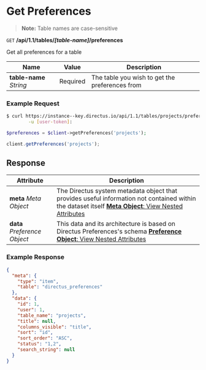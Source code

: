 # Get Preferences

> **Note:** Table names are case-sensitive

<span class="request">`GET` **/api/1.1/tables/_[table-name]_/preferences**</span>

<span class="description">Get all preferences for a table</span>

<span class="arguments">Name</span> | Value | Description
--------|-----|------------
**table-name** _String_  |  <span class="required">Required</span>  |  The table you wish to get the preferences from

### Example Request

```bash
$ curl https://instance--key.directus.io/api/1.1/tables/projects/preferences \
        -u [user-token]:
```

```php
$preferences = $client->getPreferences('projects');
```

```javascript
client.getPreferences('projects');
```

## Response

<span class="attributes">Attribute</span> | Description
-------|------------
**meta** _Meta Object_ | The Directus system metadata object that provides useful information not contained within the dataset itself [**Meta Object**: View Nested Attributes](/overview/objects-model.md#meta-object)
<span class="custom">**data**</span> _Preference Object_ | <span class="custom">This data and its architecture is based on Directus Preferences's schema</span> [**Preference Object**: View Nested Attributes](/overview/objects-model.md#preference-object)

### Example Response

```json
{
  "meta": {
    "type": "item",
    "table": "directus_preferences"
  },
  "data": {
    "id": 1,
    "user": 1,
    "table_name": "projects",
    "title": null,
    "columns_visible": "title",
    "sort": "id",
    "sort_order": "ASC",
    "status": "1,2",
    "search_string": null
  }
}
```
